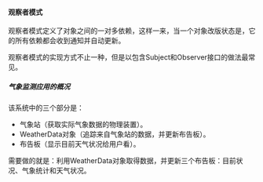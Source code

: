 #### 观察者模式
观察者模式定义了对象之间的一对多依赖，这样一来，当一个对象改版状态是，它的所有依赖都会收到通知并自动更新。

观察者模式的实现方式不止一种，但是以包含Subject和Observer接口的做法最常见。











##### 气象监测应用的概况
该系统中的三个部分是：
- 气象站（获取实际气象数据的物理装置）。
- WeatherData对象（追踪来自气象站的数据，并更新布告板）。
- 布告板（显示目前天气状况给用户看）。

需要做的就是：利用WeatherData对象取得数据，并更新三个布告板：目前状况、气象统计和天气状况。
